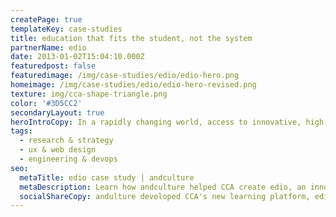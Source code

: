 ```yaml
---
createPage: true
templateKey: case-studies
title: education that fits the student, not the system
partnerName: edio
date: 2013-01-02T15:04:10.000Z
featuredpost: false
featuredimage: /img/case-studies/edio/edio-hero.png
homeimage: /img/case-studies/edio/edio-hero-revised.png
texture: img/cca-shape-triangle.png
color: '#3D5CC2'
secondaryLayout: true
heroIntroCopy: In a rapidly changing world, access to innovative, high-quality education remains a priority. And the  Commonwealth Charter Academy (CCA) gets that. They decided to partner with us one more time to create a platform that would provide a new and improved educational experience for students that focuses on providing successful learning outcomes. The andculture team behind CCA’s new project truly understands that every student learns differently, and created an experience that is uniquely tailored to each student. 
tags:
  - research & strategy
  - ux & web design
  - engineering & devops
seo:
  metaTitle: edio case study | andculture
  metaDescription: Learn how andculture helped CCA create edio, an innovative learning platform.
  socialShareCopy: andulture developed CCA's new learning platform, edio, to provide an innovative educational experience for students.
---
```

